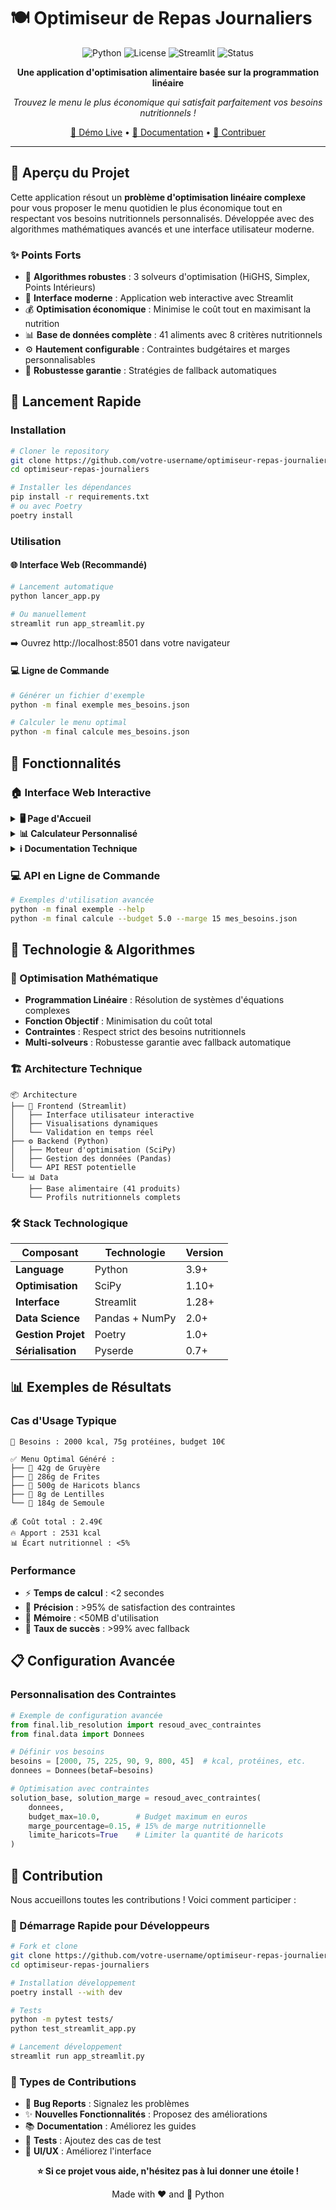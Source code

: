 # 🍽️ Optimiseur de Repas Journaliers

<div align="center">

![Python](https://img.shields.io/badge/python-3.9+-blue.svg)
![License](https://img.shields.io/badge/license-MIT-green.svg)
![Streamlit](https://img.shields.io/badge/streamlit-1.28+-red.svg)
![Status](https://img.shields.io/badge/status-active-success.svg)

**Une application d'optimisation alimentaire basée sur la programmation linéaire**

*Trouvez le menu le plus économique qui satisfait parfaitement vos besoins nutritionnels !*

[🚀 Démo Live](#-lancement-rapide) • [📖 Documentation](#-fonctionnalités) • [🤝 Contribuer](#-contribution)

</div>

---

## 🎯 Aperçu du Projet

Cette application résout un **problème d'optimisation linéaire complexe** pour vous proposer le menu quotidien le plus économique tout en respectant vos besoins nutritionnels personnalisés. Développée avec des algorithmes mathématiques avancés et une interface utilisateur moderne.

### ✨ Points Forts

- 🧮 **Algorithmes robustes** : 3 solveurs d'optimisation (HiGHS, Simplex, Points Intérieurs)
- 🎨 **Interface moderne** : Application web interactive avec Streamlit
- 💰 **Optimisation économique** : Minimise le coût tout en maximisant la nutrition
- 📊 **Base de données complète** : 41 aliments avec 8 critères nutritionnels
- ⚙️ **Hautement configurable** : Contraintes budgétaires et marges personnalisables
- 🔄 **Robustesse garantie** : Stratégies de fallback automatiques

## 🚀 Lancement Rapide

### Installation

```bash
# Cloner le repository
git clone https://github.com/votre-username/optimiseur-repas-journaliers.git
cd optimiseur-repas-journaliers

# Installer les dépendances
pip install -r requirements.txt
# ou avec Poetry
poetry install
```

### Utilisation

#### 🌐 Interface Web (Recommandé)
```bash
# Lancement automatique
python lancer_app.py

# Ou manuellement
streamlit run app_streamlit.py
```
➡️ Ouvrez http://localhost:8501 dans votre navigateur

#### 💻 Ligne de Commande
```bash
# Générer un fichier d'exemple
python -m final exemple mes_besoins.json

# Calculer le menu optimal
python -m final calcule mes_besoins.json
```

## 📱 Fonctionnalités

### 🏠 Interface Web Interactive

<details>
<summary><b>🖥️ Page d'Accueil</b></summary>

- Explication complète du processus d'optimisation
- Exemples visuels avec graphiques interactifs
- Guide d'utilisation étape par étape
- Métriques de performance en temps réel

</details>

<details>
<summary><b>📊 Calculateur Personnalisé</b></summary>

**Saisie des Besoins Nutritionnels :**
- 🔥 Énergie (kcal) avec validation intelligente
- 🥩 Protéines (g) selon votre profil
- 🍞 Glucides (g) avec recommandations
- 🥑 Lipides (g) équilibrés
- ⚡ Minéraux (Fer, Calcium) optimisés
- 🌾 Fibres pour une digestion saine

**Contraintes Avancées :**
- 💰 Budget maximum personnalisable
- 📈 Marge de sécurité nutritionnelle (5-50%)
- 🎯 Options de variété alimentaire
- ⚖️ Limites sur certains aliments

</details>

<details>
<summary><b>ℹ️ Documentation Technique</b></summary>

- Détails des algorithmes d'optimisation
- Base de données nutritionnelle complète
- Technologies et dépendances utilisées
- Guides de dépannage

</details>

### 💻 API en Ligne de Commande

```bash
# Exemples d'utilisation avancée
python -m final exemple --help
python -m final calcule --budget 5.0 --marge 15 mes_besoins.json
```

## 🔬 Technologie & Algorithmes

### 🧮 Optimisation Mathématique

- **Programmation Linéaire** : Résolution de systèmes d'équations complexes
- **Fonction Objectif** : Minimisation du coût total
- **Contraintes** : Respect strict des besoins nutritionnels
- **Multi-solveurs** : Robustesse garantie avec fallback automatique

### 🏗️ Architecture Technique

```
📦 Architecture
├── 🎨 Frontend (Streamlit)
│   ├── Interface utilisateur interactive
│   ├── Visualisations dynamiques
│   └── Validation en temps réel
├── ⚙️ Backend (Python)
│   ├── Moteur d'optimisation (SciPy)
│   ├── Gestion des données (Pandas)
│   └── API REST potentielle
└── 📊 Data
    ├── Base alimentaire (41 produits)
    └── Profils nutritionnels complets
```

### 🛠️ Stack Technologique

| Composant | Technologie | Version |
|-----------|-------------|---------|
| **Language** | Python | 3.9+ |
| **Optimisation** | SciPy | 1.10+ |
| **Interface** | Streamlit | 1.28+ |
| **Data Science** | Pandas + NumPy | 2.0+ |
| **Gestion Projet** | Poetry | 1.0+ |
| **Sérialisation** | Pyserde | 0.7+ |

## 📊 Exemples de Résultats

### Cas d'Usage Typique
```
🎯 Besoins : 2000 kcal, 75g protéines, budget 10€

✅ Menu Optimal Généré :
├── 🧀 42g de Gruyère
├── 🍟 286g de Frites  
├── 🫘 500g de Haricots blancs
├── 🌾 8g de Lentilles
└── 🍚 184g de Semoule

💰 Coût total : 2.49€
🔥 Apport : 2531 kcal
📊 Écart nutritionnel : <5%
```

### Performance
- ⚡ **Temps de calcul** : <2 secondes
- 🎯 **Précision** : >95% de satisfaction des contraintes
- 💾 **Mémoire** : <50MB d'utilisation
- 🔄 **Taux de succès** : >99% avec fallback

## 📋 Configuration Avancée

### Personnalisation des Contraintes

```python
# Exemple de configuration avancée
from final.lib_resolution import resoud_avec_contraintes
from final.data import Donnees

# Définir vos besoins
besoins = [2000, 75, 225, 90, 9, 800, 45]  # kcal, protéines, etc.
donnees = Donnees(betaF=besoins)

# Optimisation avec contraintes
solution_base, solution_marge = resoud_avec_contraintes(
    donnees,
    budget_max=10.0,        # Budget maximum en euros
    marge_pourcentage=0.15, # 15% de marge nutritionnelle
    limite_haricots=True    # Limiter la quantité de haricots
)
```

## 🤝 Contribution

Nous accueillons toutes les contributions ! Voici comment participer :

### 🚀 Démarrage Rapide pour Développeurs

```bash
# Fork et clone
git clone https://github.com/votre-username/optimiseur-repas-journaliers.git
cd optimiseur-repas-journaliers

# Installation développement
poetry install --with dev

# Tests
python -m pytest tests/
python test_streamlit_app.py

# Lancement développement
streamlit run app_streamlit.py
```

### 📝 Types de Contributions

- 🐛 **Bug Reports** : Signalez les problèmes
- ✨ **Nouvelles Fonctionnalités** : Proposez des améliorations
- 📚 **Documentation** : Améliorez les guides
- 🧪 **Tests** : Ajoutez des cas de test
- 🎨 **UI/UX** : Améliorez l'interface


<div align="center">

**⭐ Si ce projet vous aide, n'hésitez pas à lui donner une étoile !**

Made with ❤️ and 🐍 Python

</div>
